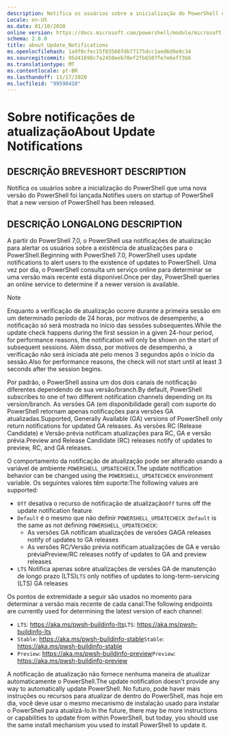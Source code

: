 ```yaml
---
description: Notifica os usuários sobre a inicialização do PowerShell que uma nova versão do PowerShell foi lançada.
Locale: en-US
ms.date: 01/10/2020
online version: https://docs.microsoft.com/powershell/module/microsoft.powershell.core/about/about_update_notifications?view=powershell-7.2&WT.mc_id=ps-gethelp
schema: 2.0.0
title: about_Update_Notifications
ms.openlocfilehash: 1a9f8cfec15f83566fdb77175dcc1aed6d9e8c34
ms.sourcegitcommit: 95d41698c7a2450eeb70ef2fb6507fe7e6eff3b6
ms.translationtype: MT
ms.contentlocale: pt-BR
ms.lasthandoff: 11/17/2020
ms.locfileid: "99598410"
---
```

# <a name="about-update-notifications"></a><span data-ttu-id="b3c23-103">Sobre notificações de atualização</span><span class="sxs-lookup"><span data-stu-id="b3c23-103">About Update Notifications</span></span>

## <a name="short-description"></a><span data-ttu-id="b3c23-104">DESCRIÇÃO BREVE</span><span class="sxs-lookup"><span data-stu-id="b3c23-104">SHORT DESCRIPTION</span></span>

<span data-ttu-id="b3c23-105">Notifica os usuários sobre a inicialização do PowerShell que uma nova versão do PowerShell foi lançada.</span><span class="sxs-lookup"><span data-stu-id="b3c23-105">Notifies users on startup of PowerShell that a new version of PowerShell has been released.</span></span>

## <a name="long-description"></a><span data-ttu-id="b3c23-106">DESCRIÇÃO LONGA</span><span class="sxs-lookup"><span data-stu-id="b3c23-106">LONG DESCRIPTION</span></span>

<span data-ttu-id="b3c23-107">A partir do PowerShell 7,0, o PowerShell usa notificações de atualização para alertar os usuários sobre a existência de atualizações para o PowerShell.</span><span class="sxs-lookup"><span data-stu-id="b3c23-107">Beginning with PowerShell 7.0, PowerShell uses update notifications to alert users to the existence of updates to PowerShell.</span></span> <span data-ttu-id="b3c23-108">Uma vez por dia, o PowerShell consulta um serviço online para determinar se uma versão mais recente está disponível.</span><span class="sxs-lookup"><span data-stu-id="b3c23-108">Once per day, PowerShell queries an online service to determine if a newer version is available.</span></span>

> [!NOTE]
> <span data-ttu-id="b3c23-109">Enquanto a verificação de atualização ocorre durante a primeira sessão em um determinado período de 24 horas, por motivos de desempenho, a notificação só será mostrada no início das sessões subsequentes.</span><span class="sxs-lookup"><span data-stu-id="b3c23-109">While the update check happens during the first session in a given 24-hour period, for performance reasons, the notification will only be shown on the start of subsequent sessions.</span></span> <span data-ttu-id="b3c23-110">Além disso, por motivos de desempenho, a verificação não será iniciada até pelo menos 3 segundos após o início da sessão.</span><span class="sxs-lookup"><span data-stu-id="b3c23-110">Also for performance reasons, the check will not start until at least 3 seconds after the session begins.</span></span>

<span data-ttu-id="b3c23-111">Por padrão, o PowerShell assina um dos dois canais de notificação diferentes dependendo de sua versão/branch.</span><span class="sxs-lookup"><span data-stu-id="b3c23-111">By default, PowerShell subscribes to one of two different notification channels depending on its version/branch.</span></span> <span data-ttu-id="b3c23-112">As versões GA (em disponibilidade geral) com suporte do PowerShell retornam apenas notificações para versões GA atualizadas.</span><span class="sxs-lookup"><span data-stu-id="b3c23-112">Supported, Generally Available (GA) versions of PowerShell only return notifications for updated GA releases.</span></span> <span data-ttu-id="b3c23-113">As versões RC (Release Candidate) e Versão prévia notificam atualizações para RC, GA e versão prévia.</span><span class="sxs-lookup"><span data-stu-id="b3c23-113">Preview and Release Candidate (RC) releases notify of updates to preview, RC, and GA releases.</span></span>

<span data-ttu-id="b3c23-114">O comportamento da notificação de atualização pode ser alterado usando a variável de ambiente `POWERSHELL_UPDATECHECK`.</span><span class="sxs-lookup"><span data-stu-id="b3c23-114">The update notification behavior can be changed using the `POWERSHELL_UPDATECHECK` environment variable.</span></span> <span data-ttu-id="b3c23-115">Os seguintes valores têm suporte:</span><span class="sxs-lookup"><span data-stu-id="b3c23-115">The following values are supported:</span></span>

- <span data-ttu-id="b3c23-116">`Off` desativa o recurso de notificação de atualização</span><span class="sxs-lookup"><span data-stu-id="b3c23-116">`Off` turns off the update notification feature</span></span>
- <span data-ttu-id="b3c23-117">`Default` é o mesmo que não definir `POWERSHELL_UPDATECHECK` :</span><span class="sxs-lookup"><span data-stu-id="b3c23-117">`Default` is the same as not defining `POWERSHELL_UPDATECHECK`:</span></span>
  - <span data-ttu-id="b3c23-118">As versões GA notificam atualizações de versões GA</span><span class="sxs-lookup"><span data-stu-id="b3c23-118">GA releases notify of updates to GA releases</span></span>
  - <span data-ttu-id="b3c23-119">As versões RC/Versão prévia notificam atualizações de GA e versão prévia</span><span class="sxs-lookup"><span data-stu-id="b3c23-119">Preview/RC releases notify of updates to GA and preview releases</span></span>
- <span data-ttu-id="b3c23-120">`LTS` Notifica apenas sobre atualizações de versões GA de manutenção de longo prazo (LTS)</span><span class="sxs-lookup"><span data-stu-id="b3c23-120">`LTS` only notifies of updates to long-term-servicing (LTS) GA releases</span></span>

<span data-ttu-id="b3c23-121">Os pontos de extremidade a seguir são usados no momento para determinar a versão mais recente de cada canal:</span><span class="sxs-lookup"><span data-stu-id="b3c23-121">The following endpoints are currently used for determining the latest version of each channel:</span></span>

- <span data-ttu-id="b3c23-122">`LTS`: https://aka.ms/pwsh-buildinfo-lts</span><span class="sxs-lookup"><span data-stu-id="b3c23-122">`LTS`: https://aka.ms/pwsh-buildinfo-lts</span></span>
- <span data-ttu-id="b3c23-123">`Stable`: https://aka.ms/pwsh-buildinfo-stable</span><span class="sxs-lookup"><span data-stu-id="b3c23-123">`Stable`: https://aka.ms/pwsh-buildinfo-stable</span></span>
- <span data-ttu-id="b3c23-124">`Preview`: https://aka.ms/pwsh-buildinfo-preview</span><span class="sxs-lookup"><span data-stu-id="b3c23-124">`Preview`: https://aka.ms/pwsh-buildinfo-preview</span></span>

<span data-ttu-id="b3c23-125">A notificação de atualização não fornece nenhuma maneira de atualizar automaticamente o PowerShell.</span><span class="sxs-lookup"><span data-stu-id="b3c23-125">The update notification doesn't provide any way to automatically update PowerShell.</span></span> <span data-ttu-id="b3c23-126">No futuro, pode haver mais instruções ou recursos para atualizar de dentro do PowerShell, mas hoje em dia, você deve usar o mesmo mecanismo de instalação usado para instalar o PowerShell para atualizá-lo.</span><span class="sxs-lookup"><span data-stu-id="b3c23-126">In the future, there may be more instructions or capabilities to update from within PowerShell, but today, you should use the same install mechanism you used to install PowerShell to update it.</span></span>

